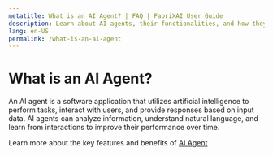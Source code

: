 ```yaml
---
metatitle: What is an AI Agent? | FAQ | FabriXAI User Guide
description: Learn about AI agents, their functionalities, and how they can benefit users.
lang: en-US
permalink: /what-is-an-ai-agent
---
```


# What is an AI Agent?

An AI agent is a software application that utilizes artificial intelligence to perform tasks, interact with users, and provide responses based on input data. AI agents can analyze information, understand natural language, and learn from interactions to improve their performance over time.

Learn more about the key features and benefits of [AI Agent](/en-us/ai-agents)
